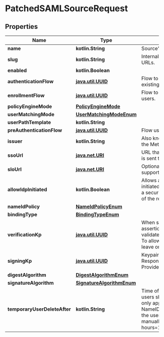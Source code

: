
# PatchedSAMLSourceRequest

## Properties
Name | Type | Description | Notes
------------ | ------------- | ------------- | -------------
**name** | **kotlin.String** | Source&#39;s display Name. |  [optional]
**slug** | **kotlin.String** | Internal source name, used in URLs. |  [optional]
**enabled** | **kotlin.Boolean** |  |  [optional]
**authenticationFlow** | [**java.util.UUID**](java.util.UUID.md) | Flow to use when authenticating existing users. |  [optional]
**enrollmentFlow** | [**java.util.UUID**](java.util.UUID.md) | Flow to use when enrolling new users. |  [optional]
**policyEngineMode** | [**PolicyEngineMode**](PolicyEngineMode.md) |  |  [optional]
**userMatchingMode** | [**UserMatchingModeEnum**](UserMatchingModeEnum.md) |  |  [optional]
**userPathTemplate** | **kotlin.String** |  |  [optional]
**preAuthenticationFlow** | [**java.util.UUID**](java.util.UUID.md) | Flow used before authentication. |  [optional]
**issuer** | **kotlin.String** | Also known as Entity ID. Defaults the Metadata URL. |  [optional]
**ssoUrl** | [**java.net.URI**](java.net.URI.md) | URL that the initial Login request is sent to. |  [optional]
**sloUrl** | [**java.net.URI**](java.net.URI.md) | Optional URL if your IDP supports Single-Logout. |  [optional]
**allowIdpInitiated** | **kotlin.Boolean** | Allows authentication flows initiated by the IdP. This can be a security risk, as no validation of the request ID is done. |  [optional]
**nameIdPolicy** | [**NameIdPolicyEnum**](NameIdPolicyEnum.md) |  |  [optional]
**bindingType** | [**BindingTypeEnum**](BindingTypeEnum.md) |  |  [optional]
**verificationKp** | [**java.util.UUID**](java.util.UUID.md) | When selected, incoming assertion&#39;s Signatures will be validated against this certificate. To allow unsigned Requests, leave on default. |  [optional]
**signingKp** | [**java.util.UUID**](java.util.UUID.md) | Keypair used to sign outgoing Responses going to the Identity Provider. |  [optional]
**digestAlgorithm** | [**DigestAlgorithmEnum**](DigestAlgorithmEnum.md) |  |  [optional]
**signatureAlgorithm** | [**SignatureAlgorithmEnum**](SignatureAlgorithmEnum.md) |  |  [optional]
**temporaryUserDeleteAfter** | **kotlin.String** | Time offset when temporary users should be deleted. This only applies if your IDP uses the NameID Format &#39;transient&#39;, and the user doesn&#39;t log out manually. (Format: hours&#x3D;1;minutes&#x3D;2;seconds&#x3D;3). |  [optional]




